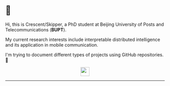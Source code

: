 # 👋

Hi, this is Crescent/Skipper, a PhD student at Beijing University of Posts and Telecommunications (**BUPT**).

My current research interests include interpretable distributed intelligence and its application in mobile communication.

I'm trying to document different types of projects using GitHub repositories. 🤔

<p align="center">
  </a>
  <a href="https://www.zhihu.com/people/Cathode" target="_blank" alt="Zhihu" title="Zhihu">
    <img src="https://img.icons8.com/material-two-tone/50/000000/zhihu.png" width="28px"/>
  </a>
</p>

------

<!---
- 👀 I’m interested in ...
- 🌱 I’m currently learning ...
- 💞️ I’m looking to collaborate on ...
- 📫 How to reach me ...
--->

<!---
reskipper/reskipper is a ✨ special ✨ repository because its `README.md` (this file) appears on your GitHub profile.
You can click the Preview link to take a look at your changes.

<details><summary><em>
</em></summary>

--->
